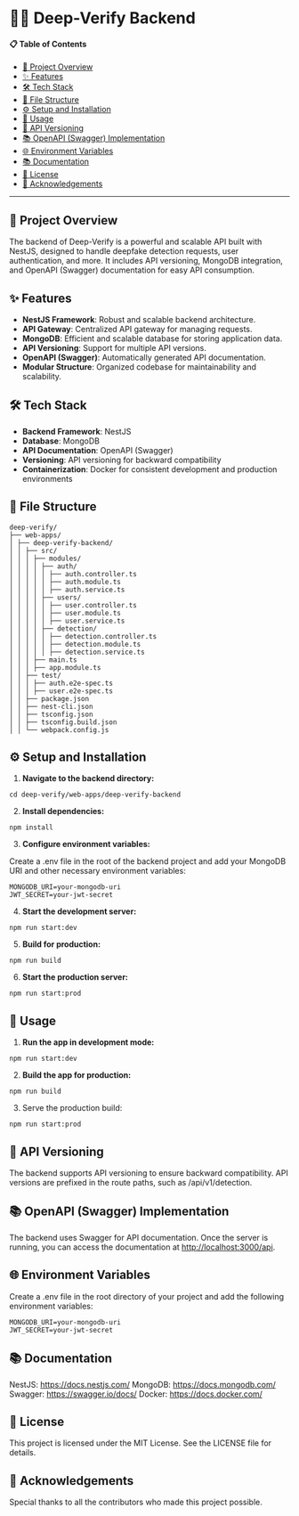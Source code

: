 # 🕵️‍♂️ Deep-Verify Backend

#### 📋 Table of Contents

- [📖 Project Overview](#-project-overview)
- [✨ Features](#-features)
- [🛠️ Tech Stack](#️-tech-stack)
- [📁 File Structure](#-file-structure)
- [⚙️ Setup and Installation](#%EF%B8%8F-setup-and-installation)
- [🚀 Usage](#-usage)
- [🔄 API Versioning](#-api-versioning)
- [📚 OpenAPI (Swagger) Implementation](#-openapi-swagger-implementation)
- [🌐 Environment Variables](#-environment-variables)
- [📚 Documentation](#-documentation)
- [📜 License](#-license)
- [🙏 Acknowledgements](#-acknowledgements)

---

## 📖 Project Overview

The backend of Deep-Verify is a powerful and scalable API built with NestJS, designed to handle deepfake detection requests, user authentication, and more. It includes API versioning, MongoDB integration, and OpenAPI (Swagger) documentation for easy API consumption.

## ✨ Features

- **NestJS Framework**: Robust and scalable backend architecture.
- **API Gateway**: Centralized API gateway for managing requests.
- **MongoDB**: Efficient and scalable database for storing application data.
- **API Versioning**: Support for multiple API versions.
- **OpenAPI (Swagger)**: Automatically generated API documentation.
- **Modular Structure**: Organized codebase for maintainability and scalability.

## 🛠️ Tech Stack

- **Backend Framework**: NestJS
- **Database**: MongoDB
- **API Documentation**: OpenAPI (Swagger)
- **Versioning**: API versioning for backward compatibility
- **Containerization**: Docker for consistent development and production environments

## 📁 File Structure

```
deep-verify/
├── web-apps/
│ ├── deep-verify-backend/
│ │ ├── src/
│ │ │ ├── modules/
│ │ │ │ ├── auth/
│ │ │ │ │ ├── auth.controller.ts
│ │ │ │ │ ├── auth.module.ts
│ │ │ │ │ ├── auth.service.ts
│ │ │ │ ├── users/
│ │ │ │ │ ├── user.controller.ts
│ │ │ │ │ ├── user.module.ts
│ │ │ │ │ ├── user.service.ts
│ │ │ │ ├── detection/
│ │ │ │ │ ├── detection.controller.ts
│ │ │ │ │ ├── detection.module.ts
│ │ │ │ │ ├── detection.service.ts
│ │ │ ├── main.ts
│ │ │ ├── app.module.ts
│ │ ├── test/
│ │ │ ├── auth.e2e-spec.ts
│ │ │ ├── user.e2e-spec.ts
│ │ ├── package.json
│ │ ├── nest-cli.json
│ │ ├── tsconfig.json
│ │ ├── tsconfig.build.json
│ │ └── webpack.config.js
```

## ⚙️ Setup and Installation

1. **Navigate to the backend directory:**

```
cd deep-verify/web-apps/deep-verify-backend
```

2. **Install dependencies:**

```
npm install
```

3. **Configure environment variables:**

Create a .env file in the root of the backend project and add your MongoDB URI and other necessary environment variables:

```
MONGODB_URI=your-mongodb-uri
JWT_SECRET=your-jwt-secret
```

4. **Start the development server:**

```
npm run start:dev
```

5. **Build for production:**

```
npm run build
```

6. **Start the production server:**

```
npm run start:prod
```

## 🚀 Usage

1. **Run the app in development mode:**

```
npm run start:dev
```

2. **Build the app for production:**

```
npm run build
```

3. Serve the production build:

```
npm run start:prod
```

## 🔄 API Versioning

The backend supports API versioning to ensure backward compatibility. API versions are prefixed in the route paths, such as /api/v1/detection.

## 📚 OpenAPI (Swagger) Implementation

The backend uses Swagger for API documentation. Once the server is running, you can access the documentation at <http://localhost:3000/api>.

## 🌐 Environment Variables

Create a .env file in the root directory of your project and add the following environment variables:

```
MONGODB_URI=your-mongodb-uri
JWT_SECRET=your-jwt-secret
```

## 📚 Documentation

NestJS: <https://docs.nestjs.com/>
MongoDB: <https://docs.mongodb.com/>
Swagger: <https://swagger.io/docs/>
Docker: <https://docs.docker.com/>

## 📜 License

This project is licensed under the MIT License. See the LICENSE file for details.

## 🙏 Acknowledgements

Special thanks to all the contributors who made this project possible.
